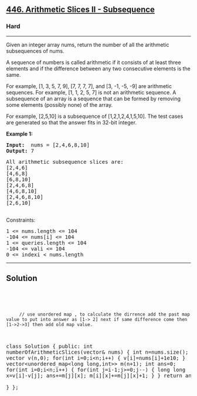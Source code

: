 
<h2><a href="https://leetcode.com/problems/arithmetic-slices-ii-subsequence/">446. Arithmetic Slices II - Subsequence</a></h2>
<h3>Hard</h3>
<hr>
<div><p>
Given an integer array nums, return the number of all the arithmetic subsequences of nums.

A sequence of numbers is called arithmetic if it consists of at least three elements and if the difference between any two consecutive elements is the same.

For example, [1, 3, 5, 7, 9], [7, 7, 7, 7], and [3, -1, -5, -9] are arithmetic sequences.
For example, [1, 1, 2, 5, 7] is not an arithmetic sequence.
A subsequence of an array is a sequence that can be formed by removing some elements (possibly none) of the array.

For example, [2,5,10] is a subsequence of [1,2,1,2,4,1,5,10].
The test cases are generated so that the answer fits in 32-bit integer.
</p>


<p><strong>Example 1:</strong></p>
<pre><strong>Input:</strong>  nums = [2,4,6,8,10]
<strong>Output:</strong> 7
</pre>
<pre>
All arithmetic subsequence slices are:
[2,4,6]
[4,6,8]
[6,8,10]
[2,4,6,8]
[4,6,8,10]
[2,4,6,8,10]
[2,6,10]
  </pre>
  


Constraints:
<pre>
1 <= nums.length <= 104
-104 <= nums[i] <= 104
1 <= queries.length <= 104
-104 <= vali <= 104
0 <= indexi < nums.length
</pre>
<hr>
 <h2><strong><b>Solution</b></strong></h2>
 <br>
 <pre>
 
         // use unordered map , to calculate the dirrence add the past map value to put into answer as [1-> 2] next if same difference come then [1->2->3] then add old map value.
class Solution {
public:
    int numberOfArithmeticSlices(vector<int>& nums) {
        int n=nums.size();
        vector<long long> v(n,0);
        for(int i=0;i<n;i++)
        {
            v[i]=nums[i]+1e10;
        }
        vector<unordered_map<long long,int>> m(n+1);
        int ans=0;
        for(int i=0;i<n;i++)
        {
            for(int j=i-1;j>=0;j--)
            {
               long long x=v[i]-v[j];
               ans+=m[j][x];
               m[i][x]+=m[j][x]+1;
            }
        }
       return ans;       
    }
};
          
 </pre>


